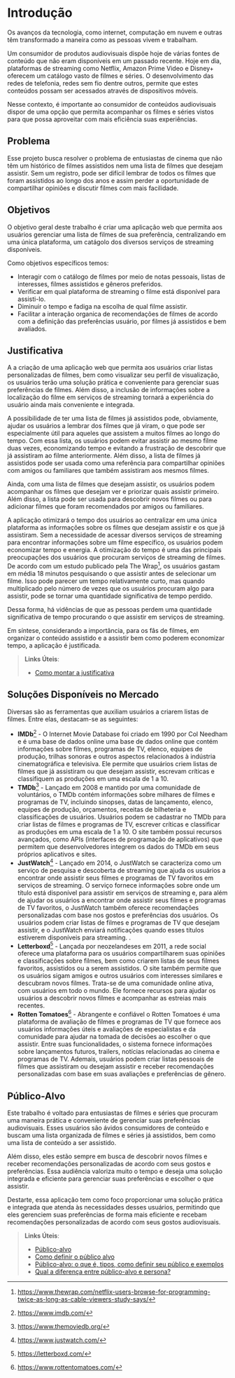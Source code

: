 # Introdução

Os avanços da tecnologia, como internet, computação em nuvem e outras têm transformado a maneira como as pessoas vivem e trabalham.

Um consumidor de produtos audiovisuais dispõe hoje de várias fontes de conteúdo que não eram disponíveis em um passado recente. Hoje em dia, plataformas de streaming como Netflix, Amazon Prime Video e Disney+ oferecem um catálogo vasto de filmes e séries. O desenvolvimento das redes de telefonia, redes sem fio dentre outros, permite que estes conteúdos possam ser acessados através de dispositivos móveis.

Nesse contexto, é importante ao consumidor de conteúdos audiovisuais dispor de uma opção que permita acompanhar os filmes e séries vistos para que possa aproveitar com mais eficiência suas experiências.


## Problema

Esse projeto busca resolver o problema de entusiastas de cinema que não têm um histórico de filmes assistidos nem uma lista de filmes que desejam assistir. Sem um registro, pode ser difícil lembrar de todos os filmes que foram assistidos ao longo dos anos e assim perder a oportunidade de compartilhar opiniões e discutir filmes com mais facilidade.

## Objetivos

O objetivo geral deste trabalho é criar uma aplicação web que permita aos usuários gerenciar uma lista de filmes de sua preferência, centralizando em uma única plataforma, um catágolo dos diversos serviços de streaming disponíveis.



Como objetivos específicos temos:
  - Interagir com o catálogo de filmes por meio de notas pessoais, listas de interesses, filmes assistidos e gêneros preferidos.
  - Verificar em qual plataforma de streaming o filme está disponível para assisti-lo. 
  - Diminuir o tempo e fadiga na escolha de qual filme assistir.
  - Facilitar a interação organica de recomendações de filmes de acordo com a definição das preferências usuário, por filmes já assistidos e bem avaliados.
  
  
## Justificativa

A a criação de uma aplicação web que permita aos usuários criar listas personalizadas de filmes, bem como visualizar seu perfil de visualização, os usuários terão uma solução prática e conveniente para gerenciar suas preferências de filmes. Além disso, a inclusão de informações sobre a localização do filme em serviços de streaming tornará a experiência do usuário ainda mais conveniente e integrada.

A possibilidade de ter uma lista de filmes já assistidos pode, obviamente, ajudar os usuários a lembrar dos filmes que já viram, o que pode ser especialmente útil para aqueles que assistem a muitos filmes ao longo do tempo. Com essa lista, os usuários podem evitar assistir ao mesmo filme duas vezes, economizando tempo e evitando a frustração de descobrir que já assistiram ao filme anteriormente. Além disso, a lista de filmes já assistidos pode ser usada como uma referência para compartilhar opiniões com amigos ou familiares que também assistiram aos mesmos filmes.

Ainda, com uma lista de filmes que desejam assistir, os usuários podem acompanhar os filmes que desejam ver e priorizar quais assistir primeiro. Além disso, a lista pode ser usada para descobrir novos filmes ou para adicionar filmes que foram recomendados por amigos ou familiares.

A aplicação otimizará o tempo dos usuários ao centralizar em uma única plataforma as informações sobre os filmes que desejam assistir e os que já assistiram. Sem a necessidade de acessar diversos serviços de streaming para encontrar informações sobre um filme específico, os usuários podem economizar tempo e energia. A otimização do tempo é uma das principais preocupações dos usuários que procuram serviços de streaming de filmes. De acordo com um estudo publicado pela The Wrap[^1], os usuários gastam em média 18 minutos pesquisando o que assistir antes de selecionar um filme. Isso pode parecer um tempo relativamente curto, mas quando multiplicado pelo número de vezes que os usuários procuram algo para assistir, pode se tornar uma quantidade significativa de tempo perdido.

Dessa forma, há vidências de que as pessoas perdem uma quantidade significativa de tempo procurando o que assistir em serviços de streaming.

Em síntese, considerando a importância, para os fâs de filmes, em organizar o conteúdo assistido e a assistir bem como poderem economizar tempo, a aplicação é justificada.


[^1]: https://www.thewrap.com/netflix-users-browse-for-programming-twice-as-long-as-cable-viewers-study-says/


> **Links Úteis**:
> - [Como montar a justificativa](https://guiadamonografia.com.br/como-montar-justificativa-do-tcc/)

## Soluções Disponíveis no Mercado

Diversas são as ferramentas que auxiliam usuários a criarem listas de filmes. Entre elas, destacam-se as seguintes:

-	**IMDb**[^2] - O Internet Movie Database foi criado em 1990 por Col Needham e é uma base de dados online  uma base de dados online que contém informações sobre filmes, programas de TV, elenco, equipes de produção, trilhas sonoras e outros aspectos relacionados à indústria cinematográfica e televisiva. Ele permite que usuários criem listas de filmes que já assistiram ou que desejam assistir, escrevam críticas e classifiquem as produções em uma escala de 1 a 10. 
-	**TMDb**[^3] - Lançado em 2008 e mantido por uma comunidade de voluntários, o TMDb contém informações sobre milhares de filmes e programas de TV, incluindo sinopses, datas de lançamento, elenco, equipes de produção, orçamentos, receitas de bilheteria e classificações de usuários. Usuários podem se cadastrar no TMDb para criar listas de filmes e programas de TV, escrever críticas e classificar as produções em uma escala de 1 a 10. O site também possui recursos avançados, como APIs (interfaces de programação de aplicativos) que permitem que desenvolvedores integrem os dados do TMDb em seus próprios aplicativos e sites.
-	**JustWatch**[^4] - Lançado em 2014, o JustWatch se caracteriza como um serviço de pesquisa e descoberta de streaming que ajuda os usuários a encontrar onde assistir seus filmes e programas de TV favoritos em serviços de streaming. O serviço fornece informações sobre onde um título está disponível para assistir em serviços de streaming e, para além de ajudar os usuários a encontrar onde assistir seus filmes e programas de TV favoritos, o JustWatch também oferece recomendações personalizadas com base nos gostos e preferências dos usuários. Os usuários podem criar listas de filmes e programas de TV que desejam assistir, e o JustWatch enviará notificações quando esses títulos estiverem disponíveis para streaming.  .
-	**Letterboxd**[^5] - Lançada por neozelandeses em 2011, a rede social oferece uma plataforma para os usuários compartilharem suas opiniões e classificações sobre filmes, bem como criarem listas de seus filmes favoritos, assistidos ou a serem assistidos. O site também permite que os usuários sigam amigos e outros usuários com interesses similares e descubram novos filmes. Trata-se de uma comunidade online ativa, com usuários em todo o mundo. Ele fornece recursos para ajudar os usuários a descobrir novos filmes e acompanhar as estreias mais recentes.
-	**Rotten Tomatoes**[^6] - Abrangente e confiável o Rotten Tomatoes é uma plataforma de avaliação de filmes e programas de TV que fornece aos usuários informações úteis e avaliações de especialistas e da comunidade para ajudar na tomada de decisões ao escolher o que assistir. Entre suas funcionalidades, o sistema fornece informações sobre lançamentos futuros, trailers, notícias relacionadas ao cinema e programas de TV. Ademais, usuários podem criar listas pessoais de filmes que assistiram ou desejam assistir e receber recomendações personalizadas com base em suas avaliações e preferências de gênero.

[^2]: https://www.imdb.com/
[^3]: https://www.themoviedb.org/
[^4]: https://www.justwatch.com/
[^5]: https://letterboxd.com/
[^6]: https://www.rottentomatoes.com/ 
## Público-Alvo

Este trabalho é voltado para entusiastas de filmes e séries que procuram uma maneira prática e conveniente de gerenciar suas preferências audiovisuais. Esses usuários são ávidos consumidores de conteúdo e buscam uma lista organizada de filmes e séries já assistidos, bem como uma lista de conteúdo a ser assistido.

Além disso, eles estão sempre em busca de descobrir novos filmes e receber recomendações personalizadas de acordo com seus gostos e preferências. Essa audiência valoriza muito o tempo e deseja uma solução integrada e eficiente para gerenciar suas preferências e escolher o que assistir.

Destarte, essa aplicação tem como foco proporcionar uma solução prática e integrada que atenda às necessidades desses usuários, permitindo que eles gerenciem suas preferências de forma mais eficiente e recebam recomendações personalizadas de acordo com seus gostos audiovisuais.

[^1]: https://abrir.link/QbLhf


> **Links Úteis**:
> - [Público-alvo](https://blog.hotmart.com/pt-br/publico-alvo/)
> - [Como definir o público alvo](https://exame.com/pme/5-dicas-essenciais-para-definir-o-publico-alvo-do-seu-negocio/)
> - [Público-alvo: o que é, tipos, como definir seu público e exemplos](https://klickpages.com.br/blog/publico-alvo-o-que-e/)
> - [Qual a diferença entre público-alvo e persona?](https://rockcontent.com/blog/diferenca-publico-alvo-e-persona/)
